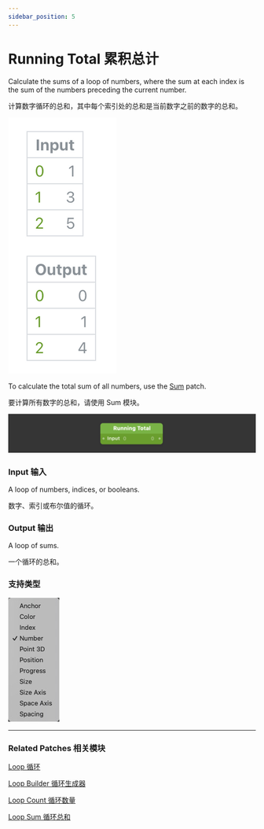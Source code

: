 ```yaml
---
sidebar_position: 5
---
```


# Running Total 累积总计

Calculate the sums of a loop of numbers, where the sum at each index is the sum of the numbers preceding the current number.

计算数字循环的总和，其中每个索引处的总和是当前数字之前的数字的总和。

![Image](./../../../static/img/docs/Loops/running-total-1.png)

To calculate the total sum of all numbers, use the [Sum](./Loop%20Sum.md) patch.

要计算所有数字的总和，请使用 Sum 模块。

![Image](./../../../static/img/docs/Loops/running-total.png)

### Input 输入

A loop of numbers, indices, or booleans.

数字、索引或布尔值的循环。

### Output 输出

A loop of sums.

一个循环的总和。

### 支持类型

![Image](./../../../static/img/docs/Loops/running-total-item.png)

------

### Related Patches 相关模块

[Loop 循环](./Loop.md)

[Loop Builder 循环生成器](./Loop%20Builder.md)

[Loop Count 循环数量](./Loop%20Count.md)

[Loop Sum 循环总和](./Loop%20Sum.md)
